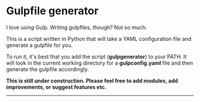 # Gulpfile generator
I love _using_ Gulp. Writing gulpfiles, though? Not so much. 

This is a script written in Python that will take a YAML configuration file and generate a gulpfile for you. 

To run it, it's best that you add the script (**gulpgenerator**) to your PATH. It will look in the current working directory for a **gulpconfig.yaml** file and then generate the gulpfile accordingly.

**This is still under construction. Please feel free to add modules, add improvements, or suggest features etc.**

----
